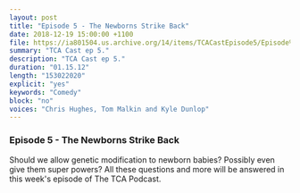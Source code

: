 ```yaml
---
layout: post
title: "Episode 5 - The Newborns Strike Back"
date: 2018-12-19 15:00:00 +1100
file: https://ia801504.us.archive.org/14/items/TCACastEpisode5/Episode%205.mp3
summary: "TCA Cast ep 5."
description: "TCA Cast ep 5."
duration: "01.15.12"
length: "153022020"
explicit: "yes"
keywords: "Comedy"
block: "no"
voices: "Chris Hughes, Tom Malkin and Kyle Dunlop"
---
```


### Episode 5 - The Newborns Strike Back

Should we allow genetic modification to newborn babies? Possibly even give them super powers? All these questions and more will be answered in this week's episode of The TCA Podcast.
